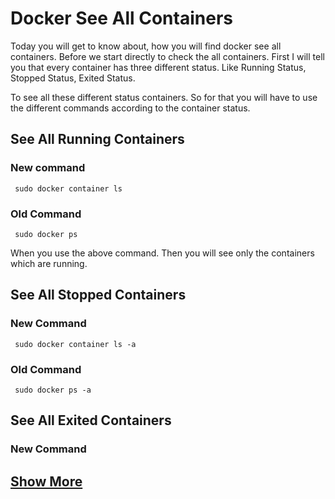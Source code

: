 # Docker See All Containers
Today you will get to know about, how you will find docker see all containers.
Before we start directly to check the all containers. First I will tell you that every container has three different status. Like Running Status, Stopped Status, Exited Status.

To see all these different status containers. So for that you will have to use the different commands according to the container status.

## See All Running Containers

### New command
<code> sudo docker container ls </code>

### Old Command
<code> sudo docker ps </code>

When you use the above command. Then you will see only the containers which are running.

## See All Stopped Containers
### New Command
<code> sudo docker container ls -a </code>

### Old Command
<code> sudo docker ps -a </code>

## See All Exited Containers
### New Command

## <a href="https://whatisdockerfor.com/docker-see-all-containers/">Show More</a>
